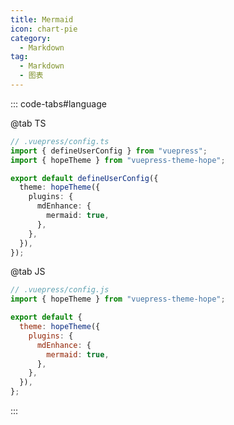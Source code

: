 ```yaml
---
title: Mermaid
icon: chart-pie
category:
  - Markdown
tag:
  - Markdown
  - 图表
---
```


<!-- @include: @md-enhance/zh/guide/mermaid.md#before -->

::: code-tabs#language

@tab TS

```ts {8-10}
// .vuepress/config.ts
import { defineUserConfig } from "vuepress";
import { hopeTheme } from "vuepress-theme-hope";

export default defineUserConfig({
  theme: hopeTheme({
    plugins: {
      mdEnhance: {
        mermaid: true,
      },
    },
  }),
});
```

@tab JS

```js {7-9}
// .vuepress/config.js
import { hopeTheme } from "vuepress-theme-hope";

export default {
  theme: hopeTheme({
    plugins: {
      mdEnhance: {
        mermaid: true,
      },
    },
  }),
};
```

:::

<!-- @include: @md-enhance/zh/guide/mermaid.md#after -->

